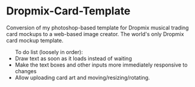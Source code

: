 # Dropmix-Card-Template
Conversion of my photoshop-based template for Dropmix musical trading card mockups to a web-based image creator. The world's only Dropmix card mockup template.
<BR>
<UL>To do list (loosely in order):
  <LI>Draw text as soon as it loads instead of waiting</LI>
  <LI>Make the text boxes and other inputs more immediately responsive to changes</LI>
  <LI>Allow uploading card art and moving/resizing/rotating.</LI>
</UL>
